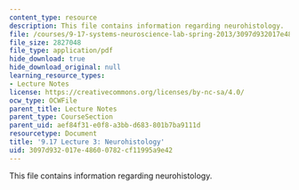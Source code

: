 ```yaml
---
content_type: resource
description: This file contains information regarding neurohistology.
file: /courses/9-17-systems-neuroscience-lab-spring-2013/3097d932017e48600782cf11995a9e42_MIT9_17S13_Lecture_3.pdf
file_size: 2827048
file_type: application/pdf
hide_download: true
hide_download_original: null
learning_resource_types:
- Lecture Notes
license: https://creativecommons.org/licenses/by-nc-sa/4.0/
ocw_type: OCWFile
parent_title: Lecture Notes
parent_type: CourseSection
parent_uid: aef84f31-e0f8-a3bb-d683-801b7ba9111d
resourcetype: Document
title: '9.17 Lecture 3: Neurohistology'
uid: 3097d932-017e-4860-0782-cf11995a9e42
---
```

This file contains information regarding neurohistology.